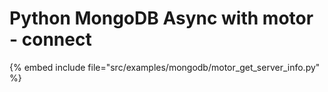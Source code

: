 # Python MongoDB Async with motor - connect

{% embed include file="src/examples/mongodb/motor_get_server_info.py" %}


